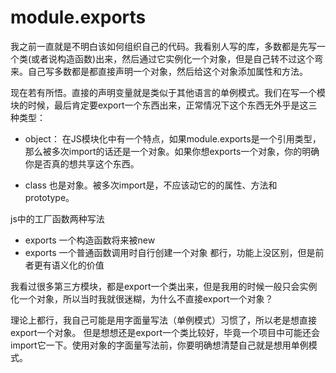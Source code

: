 # module.exports
我之前一直就是不明白该如何组织自己的代码。我看别人写的库，多数都是先写一个类(或者说构造函数)出来，然后通过它实例化一个对象，但是自己转不过这个弯来。自己写多数都是都直接声明一个对象，然后给这个对象添加属性和方法。

现在若有所悟。直接的声明变量就是类似于其他语言的单例模式。我们在写一个模块的时候，最后肯定要export一个东西出来，正常情况下这个东西无外乎是这三种类型：

- object：
  在JS模块化中有一个特点，如果module.exports是一个引用类型，那么被多次import的话还是一个对象。如果你想exports一个对象，你的明确你是否真的想共享这个东西。


- class
  也是对象。被多次import是，不应该动它的的属性、方法和prototype。

js中的工厂函数两种写法
- exports 一个构造函数将来被new
- exports 一个普通函数调用时自行创建一个对象
都行，功能上没区别，但是前者更有语义化的价值

我看过很多第三方模块，都是export一个类出来，但是我用的时候一般只会实例化一个对象，所以当时我就很迷糊，为什么不直接export一个对象？

理论上都行，我自己可能是用字面量写法（单例模式）习惯了，所以老是想直接export一个对象。
但是想想还是export一个类比较好，毕竟一个项目中可能还会import它一下。使用对象的字面量写法前，你要明确想清楚自己就是想用单例模式。
